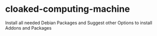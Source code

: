 cloaked-computing-machine
=========================

Install all needed Debian Packages and Suggest other Options to install Addons and  Packages
